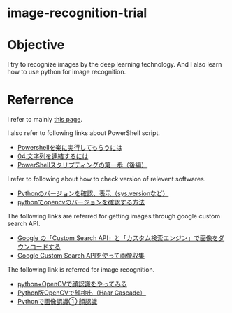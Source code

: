 # image-recognition-trial

# Objective
I try to recognize images by the deep learning technology.
And I also learn how to use python for image recognition.

# Referrence
I refer to mainly [this page](https://blog.aidemy.net/entry/2017/12/17/214715).

I also refer to following links about PowerShell script.
  * [Powershellを楽に実行してもらうには](https://qiita.com/tomoko523/items/df8e384d32a377381ef9)
  * [04.文字列を連結するには](http://hiros-dot.net/PowerShell/string/string04.htm)
  * [PowerShellスクリプティングの第一歩（後編）](http://www.atmarkit.co.jp/ait/articles/0709/20/news125_2.html)

I refer to following about how to check version of relevent softwares.
  * [Pythonのバージョンを確認、表示（sys.versionなど）](https://note.nkmk.me/python-sys-platform-version-info/)
  * [pythonでopencvのバージョンを確認する方法](https://qiita.com/PeaceAndHiLight/items/8372c5719ca73aa11d46)

The following links are referred for getting images through google custom search API.
  * [Google の「Custom Search API」と「カスタム検索エンジン」で画像をダウンロードする](https://qiita.com/kaotil/items/9a12b16f95a1b2c7f953)
  * [Google Custom Search APIを使って画像収集](https://qiita.com/onlyzs/items/c56fb76ce43e45c12339)

The following link is referred for image recognition.
  * [python+OpenCVで顔認識をやってみる](https://qiita.com/wwacky/items/98d8be2844fa1b778323)
  * [Python版OpenCVで顔検出（Haar Cascade）](https://algorithm.joho.info/programming/python/opencv-haar-cascade-face-detection-py/)
  * [Pythonで画像認識① 顔認識](http://sh0122.hatenadiary.jp/entry/2017/10/30/210411)
  
  